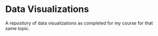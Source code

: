 # Data Visualizations
A repository of data visualizations as completed for my course for that same topic.
